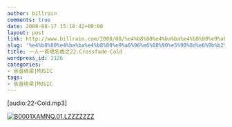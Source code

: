 ```yaml
---
author: billrain
comments: true
date: 2008-08-17 15:18:42+00:00
layout: post
link: http://www.billrain.com/2008/08/%e4%b8%80%e4%ba%ba%e4%b8%80%e9%a6%96%e6%88%90%e5%90%8d%e6%9b%b2%e4%b9%8b22crossfade-cold/
slug: '%e4%b8%80%e4%ba%ba%e4%b8%80%e9%a6%96%e6%88%90%e5%90%8d%e6%9b%b2%e4%b9%8b22crossfade-cold'
title: 一人一首成名曲之22.Crossfade-Cold
wordpress_id: 1126
categories:
- 余音绕梁|MUSIC
tags:
- 余音绕梁|MUSIC
---
```


[audio:22-Cold.mp3]

[![B0001XAMNQ.01.LZZZZZZZ](http://www.billrain.com/wp-content/uploads/2008/08/b0001xamnq01lzzzzzzz-thumb.jpg)](http://www.billrain.com/wp-content/uploads/2008/08/b0001xamnq01lzzzzzzz.jpg)
